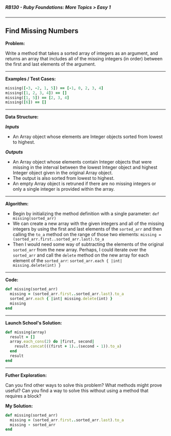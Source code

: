 ##### RB130 - Ruby Foundations: More Topics > Easy 1

---

## Find Missing Numbers

**Problem:**  

Write a method that takes a sorted array of integers as an argument, and returns an array that includes all of the missing integers (in order) between the first and last elements of the argument.  

---

**Examples / Test Cases:**  

```ruby
missing([-3, -2, 1, 5]) == [-1, 0, 2, 3, 4]
missing([1, 2, 3, 4]) == []
missing([1, 5]) == [2, 3, 4]
missing([6]) == []
```

---

**Data Structure:**  

**_Inputs_**

* An Array object whose elements are Integer objects sorted from lowest to highest.

**_Outputs_**

* An Array object whose elements contain Integer objects that were missing in the interval between the lowest Integer object and highest Integer object given in the original Array object.
* The output is also sorted from lowest to highest.
* An empty Array object is retruned if there are no missing integers or only a single integer is provided within the array.

---

**Algorithm:**  

* Begin by initializing the method definition with a single parameter: `def missing(sorted_arr)`
* We can create a new array with the given integers and all of the missing integers by using the first and last elements of the `sorted_arr` and then calling the `to_a` method on the range of those two elements: `missing = (sorted_arr.first..sorted_arr.last).to_a`
* Then I would need some way of subtracting the elements of the original `sorted_arr` from the new array. Perhaps, I could iterate over the `sorted_arr` and call the `delete` method on the new array for each element of the `sorted_arr`: `sorted_arr.each { |int| missing.delete(int) }`

---

**Code:**

```ruby
def missing(sorted_arr)
  missing = (sorted_arr.first..sorted_arr.last).to_a
  sorted_arr.each { |int| missing.delete(int) }
  missing
end
```

---

**Launch School's Solution:**  

```ruby
def missing(array)
  result = []
  array.each_cons(2) do |first, second|
    result.concat(((first + 1)..(second - 1)).to_a)
  end
  result
end
```

---

**Futher Exploration:**  

Can you find other ways to solve this problem? What methods might prove useful? Can you find a way to solve this without using a method that requires a block?  

**My Solution:**  

```ruby
def missing(sorted_arr)
  missing = (sorted_arr.first..sorted_arr.last).to_a
  missing - sorted_arr
end
```

